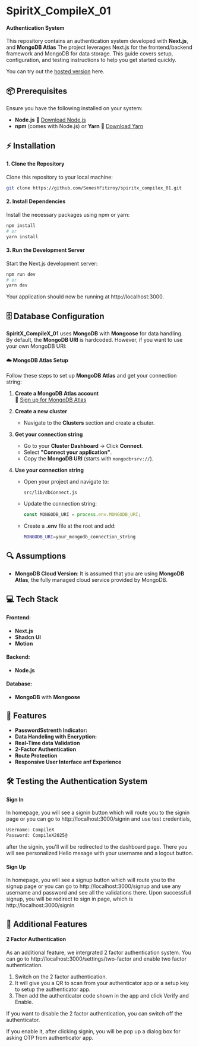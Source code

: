 # SpiritX_CompileX_01
#### Authentication System

This repository contains an authentication system developed with <b>Next.js</b>, and <b>MongoDB Atlas</b> The project leverages Next.js for the frontend/backend framework and MongoDB for data storage. This guide covers setup, configuration, and testing instructions to help you get started quickly.

You can try out the [hosted version](https://spiritx-compilex-01.vercel.app/) here.

## 📦 Prerequisites
Ensure you have the following installed on your system:

- **Node.js** 🔗 [Download Node.js](https://nodejs.org/)
- **npm** (comes with Node.js) or **Yarn** 🔗 [Download Yarn](https://yarnpkg.com/)

## ⚡️ Installation

#### 1. Clone the Repository

Clone this repository to your local machine:

```bash
git clone https://github.com/SeneshFitzroy/spiritx_compilex_01.git
```

#### 2. Install Dependencies
Install the necessary packages using npm or yarn:
```bash
npm install
# or
yarn install
```

#### 3. Run the Development Server
Start the Next.js development server:
```bash
npm run dev
# or
yarn dev
```

Your application should now be running at http://localhost:3000.

## 🗄️ Database Configuration

**SpiritX_CompileX_01** uses **MongoDB** with **Mongoose** for data handling.  
By default, the **MongoDB URI** is hardcoded. However, if you want to use your own MongoDB URI:

#### ☁️ MongoDB Atlas Setup

Follow these steps to set up **MongoDB Atlas** and get your connection string:

1. **Create a MongoDB Atlas account**  
   🔗 [Sign up for MongoDB Atlas](https://account.mongodb.com/account/login)  

2. **Create a new cluster**  
   - Navigate to the **Clusters** section and create a clsuter. 

3. **Get your connection string**  
   - Go to your **Cluster Dashboard** → Click **Connect**.  
   - Select **"Connect your application"**.  
   - Copy the **MongoDB URI** (starts with `mongodb+srv://`).  

4. **Use your connection string**  
   - Open your project and navigate to:  
     ```plaintext
     src/lib/dbConnect.js
     ```
   - Update the connection string:  
     ```javascript
     const MONGODB_URI = process.env.MONGODB_URI;
     ```
   - Create a **.env** file at the root and add:  
     ```bash
     MONGODB_URI=your_mongodb_connection_string
     ```

## 🔍 Assumptions

- **MongoDB Cloud Version**: It is assumed that you are using **MongoDB Atlas**, the fully managed cloud service provided by MongoDB.

## 💻 Tech Stack

#### Frontend:
- **Next.js**
- **Shadcn UI**
- **Motion**

#### Backend:
- **Node.js**

#### Database:
- **MongoDB** with **Mongoose**

## 🚀 Features

- **PasswordSstrenth Indicator:** 
- **Data Handeling with Encryption:**
- **Real-Time data Validation**
- **2-Factor Authentication**
- **Route Protection**
- **Responsive User Interface anf Experience**


## 🛠️ Testing the Authentication System

#### Sign In
In homepage, you will see a signin button which will route you to the signin page or you can go to http://localhost:3000/signin and use test credentials,

```bash
Username: CompileX
Password: CompileX2025@
```

after the signin, you'll will be redirected to the dashboard page. There you will see personalized Hello mesage with your username and a logout button.

#### Sign Up
In homepage, you will see a signup button which will route you to the signup page or you can go to http://localhost:3000/signup and use any username and password and see all the validations there. Upon successfull signup, you will be redirect to sign in page, which is http://localhost:3000/signin


## 🎉 Additional Features

#### 2 Factor Authentication
As an additional feature, we intergrated 2 factor authentication system. You can go to http://localhost:3000/settings/two-factor and enable two factor authentication. 

1. Switch on the 2 factor authentication.
2. It will give you a QR to scan from your authenticator app or a setup key to setup the authenticator app.
3. Then add the authenticator code shown in the app and click Verify and Enable.

If you want to disable the 2 factor authentication, you can switch off the authenticator.

If you enable it, after clicking signin, you will be pop up a dialog box for asking OTP from authenticator app.

<!-- Although, we can't provide real-time authenticator code for this, if you want to try out 2 factor authentication system without setting up your own, use
```bash
Username: CompileXAuthenticator
Passsword: CompileX2025@
```
For maximum experience, we suggest you to enable 2 factor authentication using above "CompileX" account. So you can try with real OTP. -->

<!-- ### 5. Viewing User Info on MongoDB Database
To inspect the user data:

1. Visit MongoDB Sign In at https://account.mongodb.com/account/login
2. Log in using the following credentials:
    Email: teamcompilex@gmail.com
    Password: mEzmiz-wyczup-7hycto

Once logged in, navigate to the Signup database to view the stored data. 
(https://cloud.mongodb.com/v2/66e6b967c047941487e9c1d7#/metrics/replicaSet/67cbbe6c9ec8437dc8e31c3d/explorer)

In there, you will see users with usernames, hashed passwords, and 2 factor authentication detail. -->